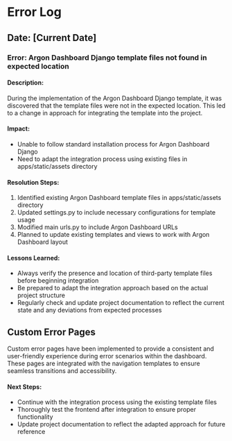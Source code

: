 # Error Log

## Date: [Current Date]

### Error: Argon Dashboard Django template files not found in expected location

#### Description:
During the implementation of the Argon Dashboard Django template, it was discovered that the template files were not in the expected location. This led to a change in approach for integrating the template into the project.

#### Impact:
- Unable to follow standard installation process for Argon Dashboard Django
- Need to adapt the integration process using existing files in apps/static/assets directory

#### Resolution Steps:
1. Identified existing Argon Dashboard template files in apps/static/assets directory
2. Updated settings.py to include necessary configurations for template usage
3. Modified main urls.py to include Argon Dashboard URLs
4. Planned to update existing templates and views to work with Argon Dashboard layout

#### Lessons Learned:
- Always verify the presence and location of third-party template files before beginning integration
- Be prepared to adapt the integration approach based on the actual project structure
- Regularly check and update project documentation to reflect the current state and any deviations from expected processes

## Custom Error Pages

Custom error pages have been implemented to provide a consistent and user-friendly experience during error scenarios within the dashboard. These pages are integrated with the navigation templates to ensure seamless transitions and accessibility.

#### Next Steps:
- Continue with the integration process using the existing template files
- Thoroughly test the frontend after integration to ensure proper functionality
- Update project documentation to reflect the adapted approach for future reference
